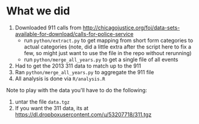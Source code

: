 What we did
===========

1. Downloaded 911 calls from http://chicagojustice.org/foi/data-sets-available-for-download/calls-for-police-service
    - run ```python/extract.py``` to get mapping from short form categories to actual categories
       (note, did a little extra after the script here to fix a few, so might just want to use the file
       in the repo without rerunning)
    - run ```python/merge_all_years.py``` to get a single file of all events
2. Had to get the 2013 311 data to match up to the 911
3. Ran ```python/merge_all_years.py``` to aggregate the 911 file
4. All analysis is done via ```R/analysis.R```

Note to play with the data you'll have to do the following:

1. untar the file ```data.tgz```
2. If you want the 311 data, its at https://dl.dropboxusercontent.com/u/53207718/311.tgz
